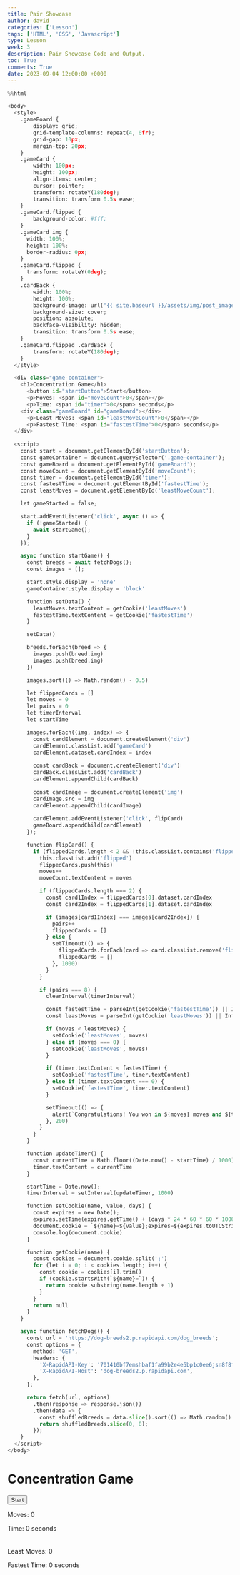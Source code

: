 ```yaml
---
title: Pair Showcase
author: david
categories: ['Lesson']
tags: ['HTML', 'CSS', 'Javascript']
type: Lesson
week: 3
description: Pair Showcase Code and Output.
toc: True
comments: True
date: 2023-09-04 12:00:00 +0000
---
```


```python
%%html

<body>
  <style>
    .gameBoard {
        display: grid;
        grid-template-columns: repeat(4, 0fr);
        grid-gap: 10px;
        margin-top: 20px;
    }
    .gameCard {
        width: 100px;
        height: 100px;
        align-items: center;
        cursor: pointer;
        transform: rotateY(180deg);
        transition: transform 0.5s ease;
    }
    .gameCard.flipped {
        background-color: #fff;
    }
    .gameCard img {
      width: 100%;
      height: 100%;
      border-radius: 0px;
    }
    .gameCard.flipped {
      transform: rotateY(0deg);
    }
    .cardBack {
        width: 100%;
        height: 100%;
        background-image: url('{{ site.baseurl }}/assets/img/post_images/cardBack.png');
        background-size: cover;
        position: absolute;
        backface-visibility: hidden;
        transition: transform 0.5s ease;
    }
    .gameCard.flipped .cardBack {
        transform: rotateY(180deg);
    }
  </style>

  <div class="game-container">
    <h1>Concentration Game</h1>
      <button id="startButton">Start</button>
      <p>Moves: <span id="moveCount">0</span></p>
      <p>Time: <span id="timer">0</span> seconds</p>
    <div class="gameBoard" id="gameBoard"></div>
      <p>Least Moves: <span id="leastMoveCount">0</span></p>
      <p>Fastest Time: <span id="fastestTime">0</span> seconds</p>
  </div>
  
  <script>
    const start = document.getElementById('startButton');
    const gameContainer = document.querySelector('.game-container');
    const gameBoard = document.getElementById('gameBoard');
    const moveCount = document.getElementById('moveCount');
    const timer = document.getElementById('timer');
    const fastestTime = document.getElementById('fastestTime');
    const leastMoves = document.getElementById('leastMoveCount');

    let gameStarted = false;

    start.addEventListener('click', async () => {
      if (!gameStarted) {
        await startGame();
      }
    });

    async function startGame() {
      const breeds = await fetchDogs();
      const images = [];

      start.style.display = 'none'
      gameContainer.style.display = 'block'

      function setData() {
        leastMoves.textContent = getCookie('leastMoves')
        fastestTime.textContent = getCookie('fastestTime')
      }

      setData()

      breeds.forEach(breed => {
        images.push(breed.img)
        images.push(breed.img)
      })

      images.sort(() => Math.random() - 0.5)

      let flippedCards = []
      let moves = 0
      let pairs = 0
      let timerInterval
      let startTime

      images.forEach((img, index) => {
        const cardElement = document.createElement('div')
        cardElement.classList.add('gameCard')
        cardElement.dataset.cardIndex = index
    
        const cardBack = document.createElement('div')
        cardBack.classList.add('cardBack')
        cardElement.appendChild(cardBack)
    
        const cardImage = document.createElement('img')
        cardImage.src = img
        cardElement.appendChild(cardImage)
    
        cardElement.addEventListener('click', flipCard)
        gameBoard.appendChild(cardElement)
      }); 

      function flipCard() {
        if (flippedCards.length < 2 && !this.classList.contains('flipped')) {
          this.classList.add('flipped')
          flippedCards.push(this)
          moves++
          moveCount.textContent = moves

          if (flippedCards.length === 2) {
            const card1Index = flippedCards[0].dataset.cardIndex
            const card2Index = flippedCards[1].dataset.cardIndex

            if (images[card1Index] === images[card2Index]) {
              pairs++
              flippedCards = []
            } else {
              setTimeout(() => {
                flippedCards.forEach(card => card.classList.remove('flipped'))
                flippedCards = []
              }, 1000)
            }
          }

          if (pairs === 8) {
            clearInterval(timerInterval)

            const fastestTime = parseInt(getCookie('fastestTime')) || Infinity
            const leastMoves = parseInt(getCookie('leastMoves')) || Infinity

            if (moves < leastMoves) {
              setCookie('leastMoves', moves)
            } else if (moves === 0) {
              setCookie('leastMoves', moves)
            }

            if (timer.textContent < fastestTime) {
              setCookie('fastestTime', timer.textContent)
            } else if (timer.textContent === 0) {
              setCookie('fastestTime', timer.textContent)
            }

            setTimeout(() => {
              alert(`Congratulations! You won in ${moves} moves and ${timer.textContent} seconds.`)
            }, 200)
          }
        }
      }

      function updateTimer() {
        const currentTime = Math.floor((Date.now() - startTime) / 1000)
        timer.textContent = currentTime
      }

      startTime = Date.now();
      timerInterval = setInterval(updateTimer, 1000)

      function setCookie(name, value, days) {
        const expires = new Date();
        expires.setTime(expires.getTime() + (days * 24 * 60 * 60 * 1000));
        document.cookie = `${name}=${value};expires=${expires.toUTCString()};path=/`;
        console.log(document.cookie)
      }

      function getCookie(name) {
        const cookies = document.cookie.split(';')
        for (let i = 0; i < cookies.length; i++) {
          const cookie = cookies[i].trim()
          if (cookie.startsWith(`${name}=`)) {
            return cookie.substring(name.length + 1)
          }
        }
        return null
      }
    }

    async function fetchDogs() {
      const url = 'https://dog-breeds2.p.rapidapi.com/dog_breeds';
      const options = {
        method: 'GET',
        headers: {
          'X-RapidAPI-Key': '701410bf7emshbaf1fa99b2e4e5bp1c0ee6jsn8f8f51602e3f',
          'X-RapidAPI-Host': 'dog-breeds2.p.rapidapi.com',
        },
      };

      return fetch(url, options)
        .then(response => response.json())
        .then(data => {
          const shuffledBreeds = data.slice().sort(() => Math.random() - 0.5);
          return shuffledBreeds.slice(0, 8);
        });
    }
  </script>
</body>
```



<body>
  <style>
    .gameBoard {
        display: grid;
        grid-template-columns: repeat(4, 0fr);
        grid-gap: 10px;
        margin-top: 20px;
    }
    .gameCard {
        width: 100px;
        height: 100px;
        align-items: center;
        cursor: pointer;
        transform: rotateY(180deg);
        transition: transform 0.5s ease;
    }
    .gameCard.flipped {
        background-color: #fff;
    }
    .gameCard img {
      width: 100%;
      height: 100%;
      border-radius: 0px;
    }
    .gameCard.flipped {
      transform: rotateY(0deg);
    }
    .cardBack {
        width: 100%;
        height: 100%;
        background-image: url('{{ site.baseurl }}/assets/img/post_images/cardBack.png');
        background-size: cover;
        position: absolute;
        backface-visibility: hidden;
        transition: transform 0.5s ease;
    }
    .gameCard.flipped .cardBack {
        transform: rotateY(180deg);
    }
  </style>

  <div class="game-container">
    <h1>Concentration Game</h1>
      <button id="startButton">Start</button>
      <p>Moves: <span id="moveCount">0</span></p>
      <p>Time: <span id="timer">0</span> seconds</p>
    <div class="gameBoard" id="gameBoard"></div>
      <p>Least Moves: <span id="leastMoveCount">0</span></p>
      <p>Fastest Time: <span id="fastestTime">0</span> seconds</p>
  </div>

  <script>
    const start = document.getElementById('startButton');
    const gameContainer = document.querySelector('.game-container');
    const gameBoard = document.getElementById('gameBoard');
    const moveCount = document.getElementById('moveCount');
    const timer = document.getElementById('timer');
    const fastestTime = document.getElementById('fastestTime');
    const leastMoves = document.getElementById('leastMoveCount');

    let gameStarted = false;

    start.addEventListener('click', async () => {
      if (!gameStarted) {
        await startGame();
      }
    });

    async function startGame() {
      const breeds = await fetchDogs();
      const images = [];

      start.style.display = 'none'
      gameContainer.style.display = 'block'

      function setData() {
        leastMoves.textContent = getCookie('leastMoves')
        fastestTime.textContent = getCookie('fastestTime')
      }

      setData()

      breeds.forEach(breed => {
        images.push(breed.img)
        images.push(breed.img)
      })

      images.sort(() => Math.random() - 0.5)

      let flippedCards = []
      let moves = 0
      let pairs = 0
      let timerInterval
      let startTime

      images.forEach((img, index) => {
        const cardElement = document.createElement('div')
        cardElement.classList.add('gameCard')
        cardElement.dataset.cardIndex = index

        const cardBack = document.createElement('div')
        cardBack.classList.add('cardBack')
        cardElement.appendChild(cardBack)

        const cardImage = document.createElement('img')
        cardImage.src = img
        cardElement.appendChild(cardImage)

        cardElement.addEventListener('click', flipCard)
        gameBoard.appendChild(cardElement)
      }); 

      function flipCard() {
        if (flippedCards.length < 2 && !this.classList.contains('flipped')) {
          this.classList.add('flipped')
          flippedCards.push(this)
          moves++
          moveCount.textContent = moves

          if (flippedCards.length === 2) {
            const card1Index = flippedCards[0].dataset.cardIndex
            const card2Index = flippedCards[1].dataset.cardIndex

            if (images[card1Index] === images[card2Index]) {
              pairs++
              flippedCards = []
            } else {
              setTimeout(() => {
                flippedCards.forEach(card => card.classList.remove('flipped'))
                flippedCards = []
              }, 1000)
            }
          }

          if (pairs === 8) {
            clearInterval(timerInterval)

            const fastestTime = parseInt(getCookie('fastestTime')) || Infinity
            const leastMoves = parseInt(getCookie('leastMoves')) || Infinity

            if (moves < leastMoves) {
              setCookie('leastMoves', moves)
            } else if (moves === 0) {
              setCookie('leastMoves', moves)
            }

            if (timer.textContent < fastestTime) {
              setCookie('fastestTime', timer.textContent)
            } else if (timer.textContent === 0) {
              setCookie('fastestTime', timer.textContent)
            }

            setTimeout(() => {
              alert(`Congratulations! You won in ${moves} moves and ${timer.textContent} seconds.`)
            }, 200)
          }
        }
      }

      function updateTimer() {
        const currentTime = Math.floor((Date.now() - startTime) / 1000)
        timer.textContent = currentTime
      }

      startTime = Date.now();
      timerInterval = setInterval(updateTimer, 1000)

      function setCookie(name, value, days) {
        const expires = new Date();
        expires.setTime(expires.getTime() + (days * 24 * 60 * 60 * 1000));
        document.cookie = `${name}=${value};expires=${expires.toUTCString()};path=/`;
        console.log(document.cookie)
      }

      function getCookie(name) {
        const cookies = document.cookie.split(';')
        for (let i = 0; i < cookies.length; i++) {
          const cookie = cookies[i].trim()
          if (cookie.startsWith(`${name}=`)) {
            return cookie.substring(name.length + 1)
          }
        }
        return null
      }
    }

    async function fetchDogs() {
      const url = 'https://dog-breeds2.p.rapidapi.com/dog_breeds';
      const options = {
        method: 'GET',
        headers: {
          'X-RapidAPI-Key': '701410bf7emshbaf1fa99b2e4e5bp1c0ee6jsn8f8f51602e3f',
          'X-RapidAPI-Host': 'dog-breeds2.p.rapidapi.com',
        },
      };

      return fetch(url, options)
        .then(response => response.json())
        .then(data => {
          const shuffledBreeds = data.slice().sort(() => Math.random() - 0.5);
          return shuffledBreeds.slice(0, 8);
        });
    }
  </script>
</body>


